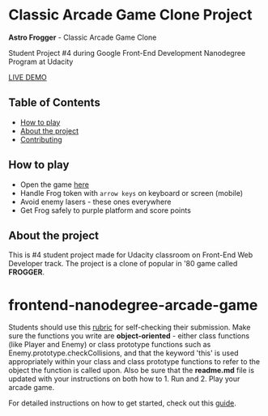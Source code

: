 # Classic Arcade Game Clone Project

**Astro Frogger** - Classic Arcade Game Clone

Student Project #4 during Google Front-End Development Nanodegree Program at Udacity

[LIVE DEMO](https://dominicom.github.io/arcade-game/)

## Table of Contents

* [How to play](#how-to-play)
* [About the project](#about-the-project)
* [Contributing](#contributing)

## How to play
* Open the game [here](https://dominicom.github.io/arcade-game/)
* Handle Frog token with `arrow keys` on keyboard or screen (mobile)
* Avoid enemy lasers - these ones everywhere
* Get Frog safely to purple platform and score points

## About the project
This is #4 student project made for Udacity classroom on Front-End Web Developer track.
The project is a clone of popular in '80 game called **FROGGER**.







frontend-nanodegree-arcade-game
===============================

Students should use this [rubric](https://review.udacity.com/#!/projects/2696458597/rubric) for self-checking their submission. Make sure the functions you write are **object-oriented** - either class functions (like Player and Enemy) or class prototype functions such as Enemy.prototype.checkCollisions, and that the keyword 'this' is used appropriately within your class and class prototype functions to refer to the object the function is called upon. Also be sure that the **readme.md** file is updated with your instructions on both how to 1. Run and 2. Play your arcade game.

For detailed instructions on how to get started, check out this [guide](https://docs.google.com/document/d/1v01aScPjSWCCWQLIpFqvg3-vXLH2e8_SZQKC8jNO0Dc/pub?embedded=true).
